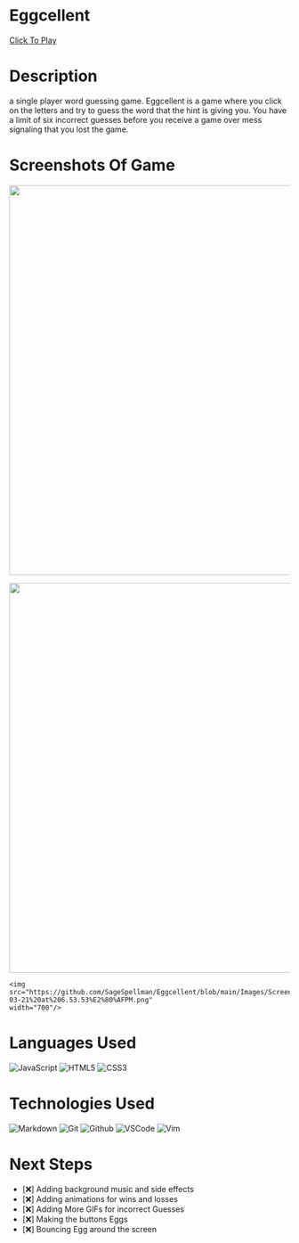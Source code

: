 # Eggcellent
[Click To Play](https://sagespellman.github.io/Eggcellent/)


# Description 

a single player word guessing game. Eggcellent is a game where you click on the letters and try to guess the word that the hint is giving you. 
You have a limit of six incorrect guesses before you receive a game over mess signaling that you lost the game.


# Screenshots Of Game

<img
    src="https://github.com/SageSpellman/Eggcellent/blob/main/Images/Screenshot%202024-03-21%20at%206.52.28%E2%80%AFPM.png"
    width="700"/>

<img
    src="https://github.com/SageSpellman/Eggcellent/blob/main/Images/Screenshot%202024-03-21%20at%206.53.21%E2%80%AFPM.png"
    width="700"/>

    <img
    src="https://github.com/SageSpellman/Eggcellent/blob/main/Images/Screenshot%202024-03-21%20at%206.53.53%E2%80%AFPM.png"
    width="700"/>

    
# Languages Used
 ![JavaScript](https://img.shields.io/badge/-JavaScript-05122A?style=flat&logo=javascript)
  ![HTML5](https://img.shields.io/badge/-HTML5-05122A?style=flat&logo=html5)
  ![CSS3](https://img.shields.io/badge/-CSS-05122A?style=flat&logo=css3)

# Technologies Used
  ![Markdown](https://img.shields.io/badge/-Markdown-05122A?style=flat&logo=markdown)
  ![Git](https://img.shields.io/badge/-Git-05122A?style=flat&logo=git)
  ![Github](https://img.shields.io/badge/-GitHub-05122A?style=flat&logo=github)
  ![VSCode](https://img.shields.io/badge/-VS_Code-05122A?style=flat&logo=visualstudio)
  ![Vim](https://img.shields.io/badge/-Vim-05122A?style=flat&logo=vim)


# Next Steps

- [:x:] Adding background music and side effects
- [:x:] Adding animations for wins and losses
- [:x:] Adding More GIFs for incorrect Guesses
- [:x:] Making the buttons Eggs
- [:x:] Bouncing Egg around the screen

